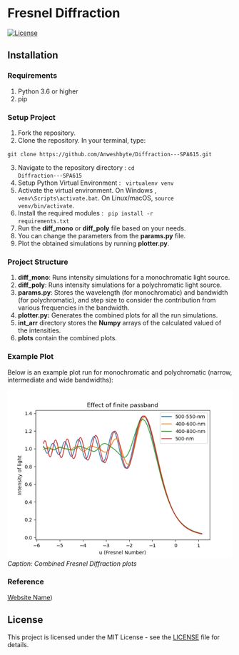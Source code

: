 # Fresnel Diffraction

[![License](https://img.shields.io/badge/License-MIT-blue.svg)](https://opensource.org/licenses/MIT)

## Installation
### Requirements
1. Python 3.6 or higher
2. pip

### Setup Project
1. Fork the repository.
2. Clone the repository. In your terminal, type:
  <pre><code>git clone https://github.com/Anweshbyte/Diffraction---SPA615.git</code></pre>
3. Navigate to the repository directory : <code>cd Diffraction---SPA615</code>
4. Setup Python Virtual Environment : <code> virtualenv venv </code>
5. Activate the virtual environment. On Windows , <code>venv\Scripts\activate.bat</code>. On Linux/macOS, <code>source venv/bin/activate</code>.
5. Install the required modules : <code> pip install -r requirements.txt</code>
6. Run the **diff_mono** or **diff_poly** file based on your needs.
7. You can change the parameters from the **params.py** file.
8. Plot the obtained simulations by running **plotter.py**.

### Project Structure
1. **diff_mono**: Runs intensity simulations for a monochromatic light source.
2. **diff_poly**: Runs intensity simulations for a polychromatic light source.
3. **params.py**: Stores the wavelength (for monochromatic) and bandwidth (for polychromatic), and step size to consider the contribution from various frequencies in the bandwidth.
4. **plotter.py:** Generates the combined plots for all the run simulations.
5. **int_arr** directory stores the **Numpy** arrays of the calculated valued of the intensities.
6. **plots** contain the combined plots.

### Example Plot

Below is an example plot run for monochromatic and polychromatic (narrow, intermediate and wide bandwidths):

![Example Plot](plots/Combined_plots.png)
*Caption: Combined Fresnel Diffraction plots*

### Reference
[Website Name](http://spiff.rit.edu/richmond/occult/bessel/bessel.html#:~:text=The%20term%20%22Fresnel%20diffraction%22%20is,and%20onto%20a%20distant%20screen.))

## License

This project is licensed under the MIT License - see the [LICENSE](LICENSE) file for details.
